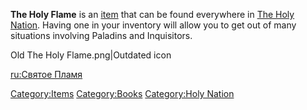**The Holy Flame** is an [item](Items.md "wikilink") that can be found
everywhere in [The Holy Nation](03%20-%20Projects%20&%20Wikis/Kenshi/Kenshi%20Wiki/Kenshi%20Wiki%20Template/The_Holy_Nation.md "wikilink"). Having one
in your inventory will allow you to get out of many situations involving
Paladins and Inquisitors.

Old The Holy Flame.png\|Outdated icon

[ru:Святое Пламя](ru:Святое_Пламя "wikilink")

[Category:Items](Category:Items "wikilink")
[Category:Books](Category:Books "wikilink") [Category:Holy
Nation](Category:Holy_Nation "wikilink")